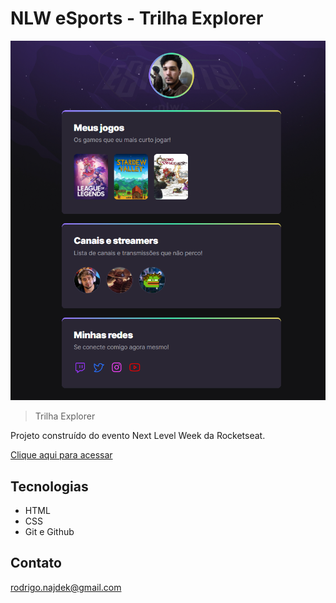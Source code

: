 # NLW eSports - Trilha Explorer

![preview](./.github/preview.png)

> Trilha Explorer

Projeto construído do evento Next Level Week da Rocketseat.

[Clique aqui para acessar](https://rowrias.github.io/NLW-eSports-Explorer/)

## Tecnologias

- HTML
- CSS
- Git e Github

## Contato

rodrigo.najdek@gmail.com